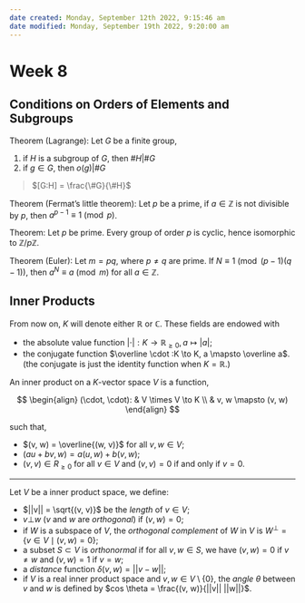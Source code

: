 ```yaml
---
date created: Monday, September 12th 2022, 9:15:46 am
date modified: Monday, September 19th 2022, 9:20:00 am
---
```


# Week 8

## Conditions on Orders of Elements and Subgroups

Theorem (Lagrange): Let $G$ be a finite group,

1. if $H$ is a subgroup of $G$, then $\#H | \#G$
2. if $g \in G$, then $o(g) | \#G$

> $[G:H] = \frac{\#G}{\#H}$

Theorem (Fermat’s little theorem): Let $p$ be a prime, if $a \in \mathbb Z$ is not divisible by $p$, then $a^{p - 1} \equiv 1 \pmod p$.

Theorem: Let $p$ be prime. Every group of order $p$ is cyclic, hence isomorphic to $\mathbb Z / p \mathbb Z$.

Theorem (Euler): Let $m = pq$, where $p \ne q$ are prime. If $N \equiv 1 \pmod{(p - 1)(q - 1)}$, then $a^N \equiv a \pmod m$ for all $a \in \mathbb Z$.

## Inner Products

From now on, $K$ will denote either $\mathbb R$ or $\mathbb C$. These fields are endowed with

- the absolute value function $|\cdot|: K \to \mathbb R_{\ge 0}, a \mapsto |a|$;
- the conjugate function $\overline \cdot :K \to K, a \mapsto \overline a$. (the conjugate is just the identity function when $K = \mathbb R$.)

An inner product on a $K$-vector space $V$ is a function,

$$
\begin{align}
(\cdot, \cdot): & V \times V \to K \\
& v, w \mapsto (v, w)
\end{align}
$$

such that,

- $(v, w) = \overline{(w, v)}$ for all $v, w \in V$;
- $(au + bv, w) = a(u, w) + b(v, w)$;
- $(v, v) \in R_{\ge 0}$ for all $v \in V$ and $(v, v) = 0$ if and only if $v = 0$.

---

Let $V$ be a inner product space, we define:

- $||v|| = \sqrt{(v, v)}$ be the *length* of $v \in V$;
- $v \bot w$ ($v$ and $w$ are *orthogonal*) if $(v, w) = 0$;
- if $W$ is a subspace of $V$, the *orthogonal complement* of $W$ in $V$ is $W^\bot = \{v \in V \mid (v, w) = 0\}$;
- a subset $S \subset V$ is *orthonormal* if for all $v, w \in S$, we have $(v, w) = 0$ if $v \ne w$ and $(v, w) = 1$ if $v = w$;
- a *distance* function $\delta(v, w) = ||v - w||$;
- if $V$ is a real inner product space and $v, w \in V \setminus \{0\}$, the *angle* $\theta$ between $v$ and $w$ is defined by $cos \theta = \frac{(v, w)}{||v|| ||w||}$.
